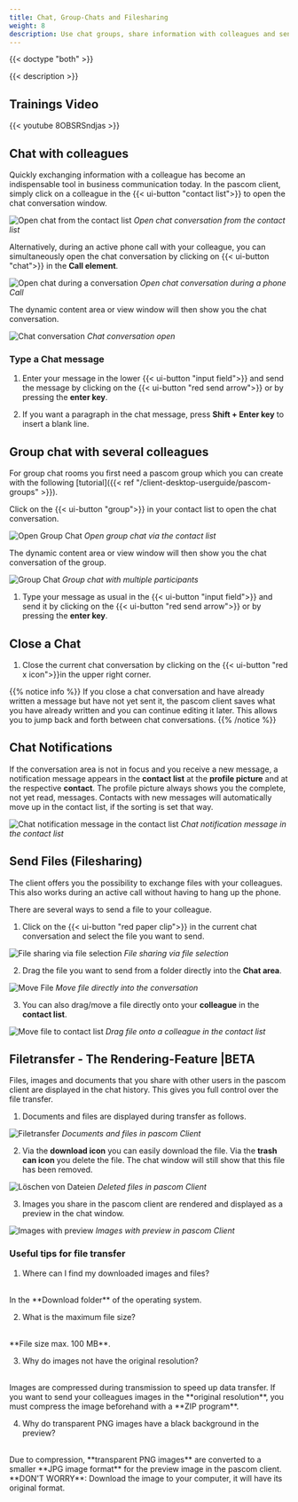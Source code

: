 ```yaml
---
title: Chat, Group-Chats and Filesharing
weight: 8
description: Use chat groups, share information with colleagues and send files.
---
```


{{< doctype "both" >}}
 
{{< description >}}

## Trainings Video

{{< youtube 8OBSRSndjas >}} 

## Chat with colleagues

Quickly exchanging information with a colleague has become an indispensable tool in business communication today. In the pascom client, simply click on a colleague in the {{< ui-button "contact list">}} to open the chat conversation window.

![Open chat from the contact list](chat_open_contactlist.jpg)
*Open chat conversation from the contact list*
</br>

Alternatively, during an active phone call with your colleague, you can simultaneously open the chat conversation by clicking on {{< ui-button "chat">}} in the **Call element**.

![Open chat during a conversation](chat_open_duringcall.en.jpg)
*Open chat conversation during a phone Call*
</br>

The dynamic content area or view window will then show you the chat conversation.

![Chat conversation](chat_single.en.jpg)
*Chat conversation open*
</br>

### Type a Chat message

1. Enter your message in the lower {{< ui-button "input field">}} and send the message by clicking on the {{< ui-button "red send arrow">}} or by pressing the **enter key**.

2. If you want a paragraph in the chat message, press **Shift + Enter key** to insert a blank line.

## Group chat with several colleagues

For group chat rooms you first need a pascom group which you can create with the following [tutorial]({{< ref "/client-desktop-userguide/pascom-groups" >}}).

Click on the {{< ui-button "group">}} in your contact list to open the chat conversation.

![Open Group Chat](groupchat_open_contactlist.en.jpg)
*Open group chat via the contact list*
</br>

The dynamic content area or view window will then show you the chat conversation of the group.

![Group Chat](chat_group.en.jpg)
*Group chat with multiple participants*
</br>

1. Type your message as usual in the {{< ui-button "input field">}}  and send it by clicking on the {{< ui-button "red send arrow">}} or by pressing the **enter key**.

## Close a Chat

1. Close the current chat conversation by clicking on the {{< ui-button "red x icon">}}in the upper right corner. 

{{% notice info %}}
If you close a chat conversation and have already written a message but have not yet sent it, the pascom client saves what you have already written and you can continue editing it later. This allows you to jump back and forth between chat conversations.
{{% /notice %}}

## Chat Notifications

If the conversation area is not in focus and you receive a new message, a notification message appears in the **contact list** at the **profile picture** and at the respective **contact**. The profile picture always shows you the complete, not yet read, messages. Contacts with new messages will automatically move up in the contact list, if the sorting is set that way.

![Chat notification message in the contact list](chat_notification.jpg)
*Chat notification message in the contact list*
</br>

## Send Files (Filesharing)

The client offers you the possibility to exchange files with your colleagues. This also works during an active call without having to hang up the phone. 

There are several ways to send a file to your colleague.  

1. Click on the {{< ui-button "red paper clip">}} in the current chat conversation and select the file you want to send.

![File sharing via file selection](filesharing1.en.jpg)
*File sharing via file selection*
</br>

2. Drag the file you want to send from a folder directly into the **Chat area**.

![Move File](filesharing2.en.jpg)
*Move file directly into the conversation*
</br>

3. You can also drag/move a file directly onto your **colleague** in the **contact list**. 

![Move file to contact list](filesharing3.jpg)
*Drag file onto a colleague in the contact list*
</br>

## Filetransfer - The Rendering-Feature |BETA

Files, images and documents that you share with other users in the pascom client are displayed in the chat history. This gives you full control over the file transfer.

1. Documents and files are displayed during transfer as follows.


![Filetransfer](filesharing-rendering-files.en.png)
*Documents and files in pascom Client*
</br>

2. Via the **download icon** you can easily download the file. Via the **trash can icon** you delete the file. The chat window will still show that this file has been removed.

![Löschen von Dateien](delete-files.en.png)
*Deleted files in pascom Client*
</br>

3. Images you share in the pascom client are rendered and displayed as a preview in the chat window.

![Images with preview](pictures-render.en.png)
*Images with preview in pascom Client*
</br>

### Useful tips for file transfer

1. Where can I find my downloaded images and files?
</br>
In the **Download folder** of the operating system.

2. What is the maximum file size?
</br>
**File size max. 100 MB**.

3. Why do images not have the original resolution?
</br>
Images are compressed during transmission to speed up data transfer. If you want to send your colleagues images in the **original resolution**, you must compress the image beforehand with a **ZIP program**.

4. Why do transparent PNG images have a black background in the preview?
</br>
Due to compression, **transparent PNG images** are converted to a smaller **JPG image format** for the preview image in the pascom client. **DON'T WORRY**: Download the image to your computer, it will have its original format.
</br>